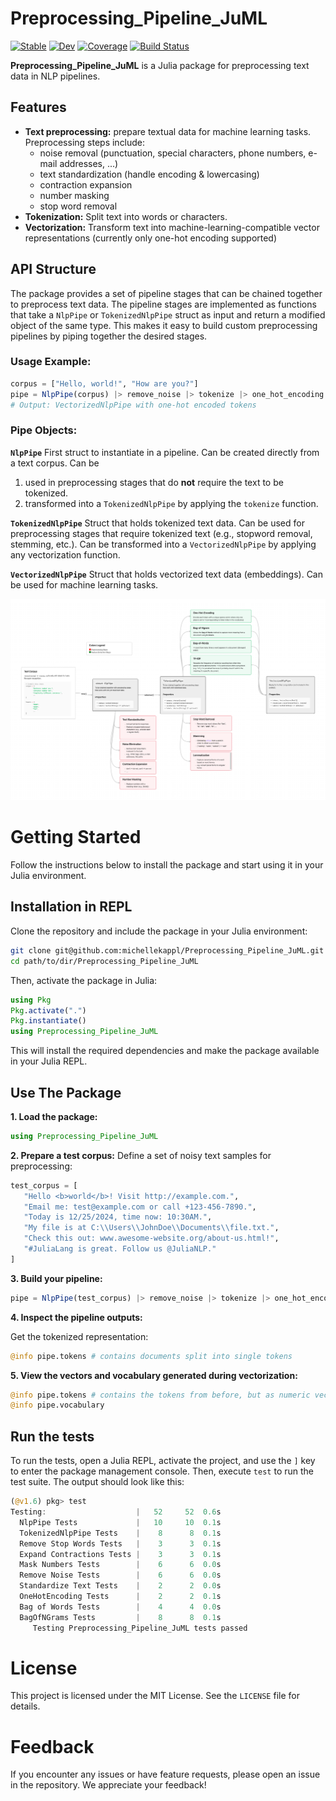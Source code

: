# Preprocessing_Pipeline_JuML

[![Stable](https://img.shields.io/badge/docs-stable-blue.svg)](https://michellekappl.github.io/Preprocessing_Pipeline_JuML.jl/stable/)
[![Dev](https://img.shields.io/badge/docs-dev-blue.svg)](https://michellekappl.github.io/Preprocessing_Pipeline_JuML.jl/dev/)
[![Coverage](https://codecov.io/gh/micgellekappl/Preprocessing_Pipeline_JuML.jl/branch/main/graph/badge.svg)](https://codecov.io/gh/michellekappl/Preprocessing_Pipeline_JuML.jl)
[![Build Status](https://github.com/michellekappl/Preprocessing_Pipeline_JuML/actions/workflows/CI.yml/badge.svg?branch=main)](https://github.com/michellekappl/Preprocessing_Pipeline_JuML/actions/workflows/CI.yml?query=branch%3Amain)

**Preprocessing_Pipeline_JuML** is a Julia package for preprocessing text data in NLP pipelines.

## Features
- **Text preprocessing:** prepare textual data for machine learning tasks. Preprocessing steps include:
  - noise removal (punctuation, special characters, phone numbers, e-mail addresses, ...)
  - text standardization (handle encoding & lowercasing)
  - contraction expansion
  - number masking 
  - stop word removal
- **Tokenization:** Split text into words or characters.
- **Vectorization:** Transform text into machine-learning-compatible vector representations (currently only one-hot encoding supported)

## API Structure
The package provides a set of pipeline stages that can be chained together to preprocess text data. The pipeline stages are implemented as functions that take a `NlpPipe` or `TokenizedNlpPipe` struct as input and return a modified object of the same type. This makes it easy to build custom preprocessing pipelines by piping together the desired stages.

### Usage Example:
```julia
corpus = ["Hello, world!", "How are you?"]
pipe = NlpPipe(corpus) |> remove_noise |> tokenize |> one_hot_encoding
# Output: VectorizedNlpPipe with one-hot encoded tokens
```

### Pipe Objects:

**`NlpPipe`** First struct to instantiate in a pipeline. Can be created directly from a text corpus. Can be 
1. used in preprocessing stages that do **not** require the text to be tokenized.
2. transformed into a `TokenizedNlpPipe` by applying the `tokenize` function.

**`TokenizedNlpPipe`** Struct that holds tokenized text data. Can be used for preprocessing stages that require tokenized text (e.g., stopword removal, stemming, etc.). Can be transformed into a `VectorizedNlpPipe` by applying any vectorization function.

**`VectorizedNlpPipe`** Struct that holds vectorized text data (embeddings). Can be used for machine learning tasks.

![Pipeline Diagram](docs/images/pipeline_diagram.png)

# Getting Started
Follow the instructions below to install the package and start using it in your Julia environment.

## Installation in REPL
Clone the repository and include the package in your Julia environment:

```bash
git clone git@github.com:michellekappl/Preprocessing_Pipeline_JuML.git
cd path/to/dir/Preprocessing_Pipeline_JuML
```

Then, activate the package in Julia:

```julia
using Pkg
Pkg.activate(".") 
Pkg.instantiate()
using Preprocessing_Pipeline_JuML
```
This will install the required dependencies and make the package available in your Julia REPL.

## Use The Package
**1. Load the package:**
```julia
using Preprocessing_Pipeline_JuML
```

**2. Prepare a test corpus:**
Define a set of noisy text samples for preprocessing:
```julia
test_corpus = [
   "Hello <b>world</b>! Visit http://example.com.",
   "Email me: test@example.com or call +123-456-7890.",
   "Today is 12/25/2024, time now: 10:30AM.",
   "My file is at C:\\Users\\JohnDoe\\Documents\\file.txt.",
   "Check this out: www.awesome-website.org/about-us.html!",
   "#JuliaLang is great. Follow us @JuliaNLP."
]
```

**3. Build your pipeline:**

```julia
pipe = NlpPipe(test_corpus) |> remove_noise |> tokenize |> one_hot_encoding
```

**4. Inspect the pipeline outputs:**

Get the tokenized representation:

```julia
@info pipe.tokens # contains documents split into single tokens
```

**5. View the vectors and vocabulary generated during vectorization:**

```julia
@info pipe.tokens # contains the tokens from before, but as numeric vectors
@info pipe.vocabulary
```

## Run the tests
To run the tests, open a Julia REPL, activate the project, and use the `]` key to enter the package management console. Then, execute `test` to run the test suite.
The output should look like this:

```julia repl
(@v1.6) pkg> test
Testing:                    |   52     52  0.6s
  NlpPipe Tests             |   10     10  0.1s
  TokenizedNlpPipe Tests    |    8      8  0.1s
  Remove Stop Words Tests   |    3      3  0.1s
  Expand Contractions Tests |    3      3  0.1s
  Mask Numbers Tests        |    6      6  0.0s
  Remove Noise Tests        |    6      6  0.0s
  Standardize Text Tests    |    2      2  0.0s
  OneHotEncoding Tests      |    2      2  0.1s
  Bag of Words Tests        |    4      4  0.0s
  BagOfNGrams Tests         |    8      8  0.1s
     Testing Preprocessing_Pipeline_JuML tests passed
```


# **License**

This project is licensed under the MIT License. See the `LICENSE` file for details.

# **Feedback**

If you encounter any issues or have feature requests, please open an issue in the repository. We appreciate your feedback!
